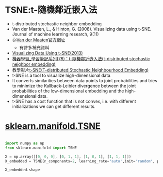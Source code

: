 # TSNE:t-隨機鄰近嵌入法
- t-distributed stochastic neighbor embedding
- Van der Maaten, L., & Hinton, G. (2008). Visualizing data using t-SNE. Journal of machine learning research, 9(11)
- 👍[Van der Maaten官方網址](https://lvdmaaten.github.io/tsne/) 
  - 有許多補充資料 
- [Visualizing Data Using t-SNE(2013)](https://www.youtube.com/watch?v=RJVL80Gg3lA&list=UUtXKDgv1AVoG88PLl8nGXmw)
- [機器學習_學習筆記系列(78)：t-隨機鄰近嵌入法(t-distributed stochastic neighbor embedding)](https://tomohiroliu22.medium.com/%E6%A9%9F%E5%99%A8%E5%AD%B8%E7%BF%92-%E5%AD%B8%E7%BF%92%E7%AD%86%E8%A8%98%E7%B3%BB%E5%88%97-78-t-%E9%9A%A8%E6%A9%9F%E9%84%B0%E8%BF%91%E5%B5%8C%E5%85%A5%E6%B3%95-t-distributed-stochastic-neighbor-embedding-a0ed57759769)
- 教學影片[t-SNE(T-distributed Stochastic Neighbourhood Embedding)](https://www.youtube.com/playlist?list=PLupD_xFct8mHqCkuaXmeXhe0ajNDu0mhZ)
- t-SNE is a tool to visualize high-dimensional data. 
- It converts similarities between data points to joint probabilities and tries to minimize the Kullback-Leibler divergence between the joint probabilities of the low-dimensional embedding and the high-dimensional data. 
- t-SNE has a cost function that is not convex, i.e. with different initializations we can get different results.


# [sklearn.manifold.TSNE](https://scikit-learn.org/stable/modules/generated/sklearn.manifold.TSNE.html#sklearn.manifold.TSNE)
```python

import numpy as np
from sklearn.manifold import TSNE

X = np.array([[0, 0, 0], [0, 1, 1], [1, 0, 1], [1, 1, 1]])
X_embedded = TSNE(n_components=2, learning_rate='auto',init='random', perplexity=3).fit_transform(X)

X_embedded.shape
```
